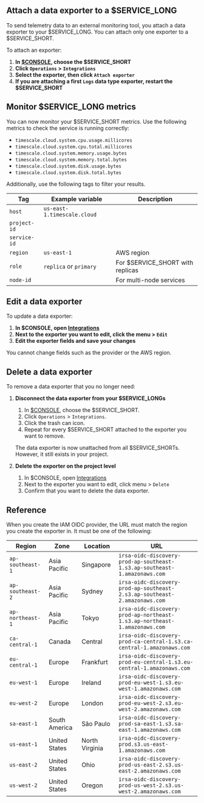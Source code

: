 ## Attach a data exporter to a $SERVICE_LONG

To send telemetry data to an external monitoring tool, you attach a data exporter to your
$SERVICE_LONG. You can attach only one exporter to a $SERVICE_SHORT.

To attach an exporter: 

<Procedure>

1.  **In [$CONSOLE][console-services], choose the $SERVICE_SHORT**
1.  **Click `Operations` > `Integrations`**
1.  **Select the exporter, then click `Attach exporter`**
1.  **If you are attaching a first `Logs` data type exporter, restart the $SERVICE_SHORT**

</Procedure>

## Monitor $SERVICE_LONG metrics

You can now monitor your $SERVICE_SHORT metrics. Use the following metrics to check the service is running correctly:

*   `timescale.cloud.system.cpu.usage.millicores`
*   `timescale.cloud.system.cpu.total.millicores`
*   `timescale.cloud.system.memory.usage.bytes`
*   `timescale.cloud.system.memory.total.bytes`
*   `timescale.cloud.system.disk.usage.bytes`
*   `timescale.cloud.system.disk.total.bytes`

Additionally, use the following tags to filter your results.

|Tag|Example variable| Description                |
|-|-|----------------------------|
|`host`|`us-east-1.timescale.cloud`|                            |
|`project-id`||                            |
|`service-id`||                            |
|`region`|`us-east-1`| AWS region                 |
|`role`|`replica` or `primary`| For $SERVICE_SHORT with replicas |
|`node-id`|| For multi-node services    |

## Edit a data exporter

To update a data exporter:

<Procedure>

1.  **In $CONSOLE, open [Integrations][console-integrations]**
1.  **Next to the exporter you want to edit, click the menu > `Edit`**
1.  **Edit the exporter fields and save your changes**

You cannot change fields such as the provider or the AWS region.

</Procedure>

## Delete a data exporter

To remove a data exporter that you no longer need:

<Procedure>

1. **Disconnect the data exporter from your $SERVICE_LONGs**

    1. In [$CONSOLE][console-services], choose the $SERVICE_SHORT.
    1. Click `Operations` > `Integrations`.
    1. Click the trash can icon.
    1. Repeat for every $SERVICE_SHORT attached to the exporter you want to remove. 

    The data exporter is now unattached from all $SERVICE_SHORTs. However, it still exists in your project.

1. **Delete the exporter on the project level** 

   1. In $CONSOLE, open [Integrations][console-integrations]
   1. Next to the exporter you want to edit, click menu > `Delete`
   1. Confirm that you want to delete the data exporter.

</Procedure>

## Reference

When you create the IAM OIDC provider, the URL must match the region you create the exporter in.
It must be one of the following:

| Region           | Zone          | Location       | URL
|------------------|---------------|----------------|--------------------|
| `ap-southeast-1` | Asia Pacific  | Singapore      | `irsa-oidc-discovery-prod-ap-southeast-1.s3.ap-southeast-1.amazonaws.com`
| `ap-southeast-2` | Asia Pacific  | Sydney         | `irsa-oidc-discovery-prod-ap-southeast-2.s3.ap-southeast-2.amazonaws.com`
| `ap-northeast-1` | Asia Pacific  | Tokyo          | `irsa-oidc-discovery-prod-ap-northeast-1.s3.ap-northeast-1.amazonaws.com`
| `ca-central-1`   | Canada        | Central        | `irsa-oidc-discovery-prod-ca-central-1.s3.ca-central-1.amazonaws.com`
| `eu-central-1`   | Europe        | Frankfurt      | `irsa-oidc-discovery-prod-eu-central-1.s3.eu-central-1.amazonaws.com`
| `eu-west-1`      | Europe        | Ireland        | `irsa-oidc-discovery-prod-eu-west-1.s3.eu-west-1.amazonaws.com`
| `eu-west-2`      | Europe        | London         | `irsa-oidc-discovery-prod-eu-west-2.s3.eu-west-2.amazonaws.com`
| `sa-east-1`      | South America | São Paulo      | `irsa-oidc-discovery-prod-sa-east-1.s3.sa-east-1.amazonaws.com`
| `us-east-1`      | United States | North Virginia | `irsa-oidc-discovery-prod.s3.us-east-1.amazonaws.com`
| `us-east-2`      | United States | Ohio           | `irsa-oidc-discovery-prod-us-east-2.s3.us-east-2.amazonaws.com`
| `us-west-2`      | United States | Oregon         | `irsa-oidc-discovery-prod-us-west-2.s3.us-west-2.amazonaws.com`

[attach-exporter]: /use-timescale/:currentVersion:/metrics-logging/integrations/#attach-a-data-exporter-to-a-timescale-cloud-service
[aws-access-keys]: https://docs.aws.amazon.com/IAM/latest/UserGuide/id_users_create.html#id_users_create_console
[irsa]: https://aws.amazon.com/blogs/opensource/introducing-fine-grained-iam-roles-service-accounts/
[cross-account-iam-roles]: https://aws.amazon.com/blogs/containers/cross-account-iam-roles-for-kubernetes-service-accounts/
[cloudwatch]: https://aws.amazon.com/cloudwatch/
[cloudwatch-docs]: https://docs.aws.amazon.com/cloudwatch/index.html
[cloudwatch-log-naming]: https://docs.aws.amazon.com/AmazonCloudWatch/latest/logs/Working-with-log-groups-and-streams.html
[create-exporter]: /use-timescale/:currentVersion:/metrics-logging/integrations/#create-a-data-exporter
[datadog]: https://www.datadoghq.com
[datadog-api-key]: https://docs.datadoghq.com/account_management/api-app-keys/#add-an-api-key-or-client-token
[datadog-docs]: https://docs.datadoghq.com/
[datadog-metrics-explorer]: https://app.datadoghq.com/metric/explorer
[console-integrations]: https://console.cloud.timescale.com/dashboard/integrations
[console-services]: https://console.cloud.timescale.com/dashboard/services
[list-iam-users]: https://console.aws.amazon.com/iam/home#/users
[create-an-iam-user]: https://console.aws.amazon.com/iam/home#/users/create
[reference]: /use-timescale/:currentVersion:/metrics-logging/integrations/#reference
[console-cloudwatch-configuration]: https://console.aws.amazon.com/cloudwatch/home#logsV2:log-groups
[console-cloudwatch-create-group]: https://console.aws.amazon.com/cloudwatch/home#logsV2:log-groups/create-log-group
[services-portal]: https://console.cloud.timescale.com/dashboard/services
[pricing-plan-features]: /about/:currentVersion:/pricing-and-account-management/#features-included-in-each-plan
